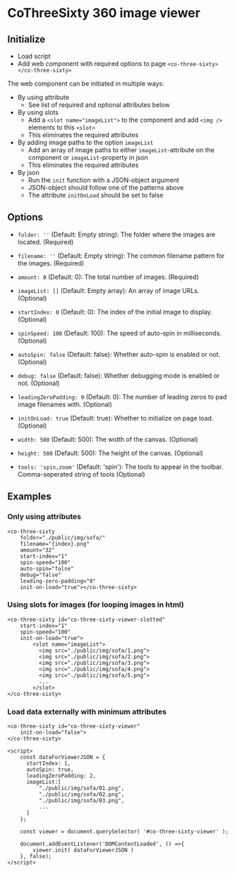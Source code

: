 ﻿# CoThreeSixty 360 image viewer

## Initialize
- Load script
- Add web component with required options to page `<co-three-sixty></co-three-sixty>`

The web component can be initiated in multiple ways:

- By using attribute
  - See list of required and optional attributes below
- By using slots
  - Add a `<slot name="imageList">` to the component and add `<img />` elements to this `<slot>`
  - This eliminates the required attributes
- By adding image paths to the option `imageList`
  - Add an array of image paths to either `imageList`-attribute on the component or `imageList`-property in json
  - This eliminates the required attributes
- By json
  - Run the `init` function with a JSON-object argument
  - JSON-object should follow one of the patterns above
  - The attribute `initOnLoad` should be set to false

## Options

- `folder: ''` (Default: Empty string): The folder where the images are located. (Required)

- `filename: ''` (Default: Empty string): The common filename pattern for the images. (Required)

- `amount: 0` (Default: 0): The total number of images. (Required)

- `imageList: []` (Default: Empty array): An array of image URLs. (Optional)

- `startIndex: 0` (Default: 0): The index of the initial image to display. (Optional)

- `spinSpeed: 100` (Default: 100): The speed of auto-spin in milliseconds. (Optional)

- `autoSpin: false` (Default: false): Whether auto-spin is enabled or not. (Optional)

- `debug: false` (Default: false): Whether debugging mode is enabled or not. (Optional)

- `leadingZeroPadding: 0` (Default: 0): The number of leading zeros to pad image filenames with. (Optional)

- `initOnLoad: true` (Default: true): Whether to initialize on page load. (Optional)

- `width: 500` (Default: 500): The width of the canvas. (Optional)

- `height: 500` (Default: 500): The height of the canvas. (Optional)

- `tools: 'spin,zoom'` (Default: 'spin'): The tools to appear in the toolbar. Comma-seperated string of tools (Optional)

## Examples

### Only using attributes
```
<co-three-sixty
    folder="./public/img/sofa/"
    filename="{index}.png"
    amount="32"
    start-index="1"
    spin-speed="100"
    auto-spin="false"
    debug="false"
    leading-zero-padding="0"
    init-on-load="true"></co-three-sixty>
```

### Using slots for images (for looping images in html)
```
<co-three-sixty id="co-three-sixty-viewer-slotted"
    start-index="1"
    spin-speed="100"
    init-on-load="true">
        <slot name="imageList">
          <img src="./public/img/sofa/1.png">
          <img src="./public/img/sofa/2.png">
          <img src="./public/img/sofa/3.png">
          <img src="./public/img/sofa/4.png">
          <img src="./public/img/sofa/5.png">
          ...
        </slot>
</co-three-sixty>
```

### Load data externally with minimum attributes
```
<co-three-sixty id="co-three-sixty-viewer"
    init-on-load="false">
</co-three-sixty>

<script>
    const dataForViewerJSON = {
      startIndex: 1,
      autoSpin: true,
      leadingZeroPadding: 2,
      imageList:[
          "./public/img/sofa/01.png",
          "./public/img/sofa/02.png",
          "./public/img/sofa/03.png",
          ...
      ]
    };
    
    const viewer = document.querySelector( '#co-three-sixty-viewer' );
    
    document.addEventListener('DOMContentLoaded', () =>{
        viewer.init( dataForViewerJSON )
    }, false);
</script>
```